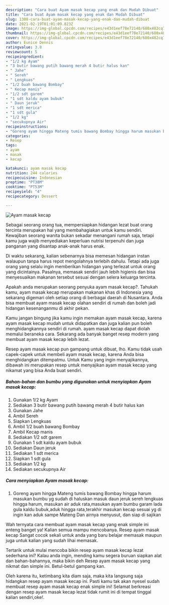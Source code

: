 ```yaml
---
description: "Cara buat Ayam masak kecap yang enak dan Mudah Dibuat"
title: "Cara buat Ayam masak kecap yang enak dan Mudah Dibuat"
slug: 1308-cara-buat-ayam-masak-kecap-yang-enak-dan-mudah-dibuat
date: 2021-02-19T01:01:09.823Z
image: https://img-global.cpcdn.com/recipes/e43d1eef78e72140/680x482cq70/ayam-masak-kecap-foto-resep-utama.jpg
thumbnail: https://img-global.cpcdn.com/recipes/e43d1eef78e72140/680x482cq70/ayam-masak-kecap-foto-resep-utama.jpg
cover: https://img-global.cpcdn.com/recipes/e43d1eef78e72140/680x482cq70/ayam-masak-kecap-foto-resep-utama.jpg
author: Eunice Dennis
ratingvalue: 3.8
reviewcount: 5
recipeingredient:
- "1/2 kg Ayam"
- "3 butir bawang putih bawang merah 4 butir halus kan"
- " Jahe"
- " Sereh"
- " Lengkuas"
- "1/2 buah bawang Bombay"
- " Kecap manis"
- "1/2 sdt garem"
- "1 sdt kaldu ayam bubuk"
- " Daun jeruk"
- "1 sdt merica"
- "1 sdt gula"
- "1/2 kg"
- "secukupnya Air"
recipeinstructions:
- "Goreng ayam hingga Mateng tumis bawang Bombay hingga harum masukan bumbu yg sudah di haluskan masuk daun jeruk sereh lengkuas hingga harum, masukan air aduk rata,masukan ayam bumbu garam lada gula kaldu bubuk,aduk hingga rata,terakhir masukan kecap sesuai yg di ingin kan aduk sampe Mateng Dan airnya menyusut, dan siap di sajikan"
categories:
- Resep
tags:
- ayam
- masak
- kecap

katakunci: ayam masak kecap 
nutrition: 244 calories
recipecuisine: Indonesian
preptime: "PT38M"
cooktime: "PT53M"
recipeyield: "4"
recipecategory: Dessert

---
```



![Ayam masak kecap](https://img-global.cpcdn.com/recipes/e43d1eef78e72140/680x482cq70/ayam-masak-kecap-foto-resep-utama.jpg)

Sebagai seorang orang tua, mempersiapkan hidangan lezat buat orang tercinta merupakan hal yang membahagiakan untuk kamu sendiri. Kewajiban seorang  wanita bukan sekadar menangani rumah saja, tetapi kamu juga wajib menyediakan keperluan nutrisi terpenuhi dan juga panganan yang disantap anak-anak harus enak.

Di waktu  sekarang, kalian sebenarnya bisa memesan hidangan instan walaupun tanpa harus repot mengolahnya terlebih dahulu. Tetapi ada juga orang yang selalu ingin memberikan hidangan yang terlezat untuk orang yang dicintainya. Pasalnya, memasak sendiri jauh lebih higienis dan bisa menyesuaikan makanan tersebut sesuai dengan selera keluarga tercinta. 



Apakah anda merupakan seorang penyuka ayam masak kecap?. Tahukah kamu, ayam masak kecap merupakan makanan khas di Indonesia yang sekarang digemari oleh setiap orang di berbagai daerah di Nusantara. Anda bisa membuat ayam masak kecap olahan sendiri di rumah dan boleh jadi hidangan kesenanganmu di akhir pekan.

Kamu jangan bingung jika kamu ingin memakan ayam masak kecap, karena ayam masak kecap mudah untuk didapatkan dan juga kalian pun boleh menghidangkannya sendiri di rumah. ayam masak kecap dapat diolah memalui beraneka cara. Sekarang ada banyak banget resep modern yang membuat ayam masak kecap lebih lezat.

Resep ayam masak kecap pun gampang untuk dibuat, lho. Kamu tidak usah capek-capek untuk membeli ayam masak kecap, karena Anda bisa menghidangkan ditempatmu. Untuk Kamu yang ingin menyajikannya, dibawah ini merupakan resep untuk menyajikan ayam masak kecap yang nikamat yang bisa Anda buat sendiri.

<!--inarticleads1-->

##### Bahan-bahan dan bumbu yang digunakan untuk menyiapkan Ayam masak kecap:

1. Gunakan 1/2 kg Ayam
1. Sediakan 3 butir bawang putih bawang merah 4 butir halus kan
1. Gunakan  Jahe
1. Ambil  Sereh
1. Siapkan  Lengkuas
1. Ambil 1/2 buah bawang Bombay
1. Ambil  Kecap manis
1. Sediakan 1/2 sdt garem
1. Gunakan 1 sdt kaldu ayam bubuk
1. Sediakan  Daun jeruk
1. Sediakan 1 sdt merica
1. Siapkan 1 sdt gula
1. Sediakan 1/2 kg
1. Sediakan secukupnya Air




<!--inarticleads2-->

##### Cara menyiapkan Ayam masak kecap:

1. Goreng ayam hingga Mateng tumis bawang Bombay hingga harum masukan bumbu yg sudah di haluskan masuk daun jeruk sereh lengkuas hingga harum, masukan air aduk rata,masukan ayam bumbu garam lada gula kaldu bubuk,aduk hingga rata,terakhir masukan kecap sesuai yg di ingin kan aduk sampe Mateng Dan airnya menyusut, dan siap di sajikan




Wah ternyata cara membuat ayam masak kecap yang enak simple ini enteng banget ya! Kalian semua mampu mencobanya. Resep ayam masak kecap Sangat cocok sekali untuk anda yang baru belajar memasak maupun juga untuk kalian yang sudah lihai memasak.

Tertarik untuk mulai mencoba bikin resep ayam masak kecap lezat sederhana ini? Kalau anda ingin, mending kamu segera buruan siapkan alat dan bahan-bahannya, maka bikin deh Resep ayam masak kecap yang nikmat dan simple ini. Betul-betul gampang kan. 

Oleh karena itu, ketimbang kita diam saja, maka kita langsung saja hidangkan resep ayam masak kecap ini. Pasti kamu tak akan nyesel sudah membuat resep ayam masak kecap enak simple ini! Selamat berkreasi dengan resep ayam masak kecap lezat tidak rumit ini di tempat tinggal kalian sendiri,oke!.

